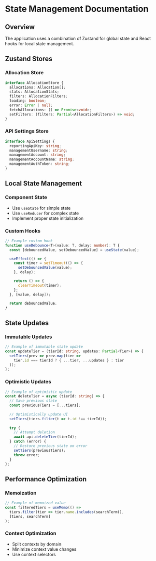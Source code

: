 # State Management Documentation

## Overview
The application uses a combination of Zustand for global state and React hooks for local state management.

## Zustand Stores

### Allocation Store
```typescript
interface AllocationStore {
  allocations: Allocation[];
  stats: AllocationStats;
  filters: AllocationFilters;
  loading: boolean;
  error: Error | null;
  fetchAllocations: () => Promise<void>;
  setFilters: (filters: Partial<AllocationFilters>) => void;
}
```

### API Settings Store
```typescript
interface ApiSettings {
  reportingApiKey: string;
  managementUsername: string;
  managementAccount: string;
  managementAccountName: string;
  managementAuthToken: string;
}
```

## Local State Management

### Component State
- Use `useState` for simple state
- Use `useReducer` for complex state
- Implement proper state initialization

### Custom Hooks
```typescript
// Example custom hook
function useDebounce<T>(value: T, delay: number): T {
  const [debouncedValue, setDebouncedValue] = useState(value);

  useEffect(() => {
    const timer = setTimeout(() => {
      setDebouncedValue(value);
    }, delay);

    return () => {
      clearTimeout(timer);
    };
  }, [value, delay]);

  return debouncedValue;
}
```

## State Updates

### Immutable Updates
```typescript
// Example of immutable state update
const updateTier = (tierId: string, updates: Partial<Tier>) => {
  setTiers(prev => prev.map(tier =>
    tier.id === tierId ? { ...tier, ...updates } : tier
  ));
};
```

### Optimistic Updates
```typescript
// Example of optimistic update
const deleteTier = async (tierId: string) => {
  // Save previous state
  const previousTiers = [...tiers];
  
  // Optimistically update UI
  setTiers(tiers.filter(t => t.id !== tierId));
  
  try {
    // Attempt deletion
    await api.deleteTier(tierId);
  } catch (error) {
    // Restore previous state on error
    setTiers(previousTiers);
    throw error;
  }
};
```

## Performance Optimization

### Memoization
```typescript
// Example of memoized value
const filteredTiers = useMemo(() => 
  tiers.filter(tier => tier.name.includes(searchTerm)),
  [tiers, searchTerm]
);
```

### Context Optimization
- Split contexts by domain
- Minimize context value changes
- Use context selectors